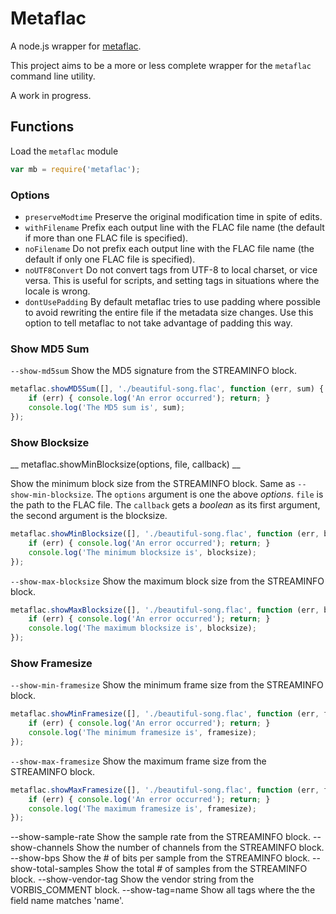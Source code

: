 Metaflac
========

A node.js wrapper for [metaflac][metaflac].

This project aims to be a more or less complete wrapper for the
`metaflac` command line utility. 

A work in progress.


Functions
---------

Load the `metaflac` module

```javascript
var mb = require('metaflac');
```

### Options

 - `preserveModtime` Preserve the original modification time in spite of edits. 
 - `withFilename` Prefix each output line with the FLAC file name (the default if more than one FLAC file is specified). 
 - `noFilename` Do not prefix each output line with the FLAC file name (the default if only one FLAC file is specified). 
 - `noUTF8Convert` Do not convert tags from UTF-8 to local charset, or vice versa. This is useful for scripts, and setting tags in situations where the locale is wrong. 
 - `dontUsePadding` By default metaflac tries to use padding where possible to avoid rewriting the entire file if the metadata size changes. Use this option to tell metaflac to not take advantage of padding this way.

### Show MD5 Sum

`--show-md5sum` Show the MD5 signature from the STREAMINFO block. 

```javascript
metaflac.showMD5Sum([], './beautiful-song.flac', function (err, sum) {
	if (err) { console.log('An error occurred'); return; }
	console.log('The MD5 sum is', sum);
});
```

### Show Blocksize

__ metaflac.showMinBlocksize(options, file, callback) __

Show the minimum block size from the STREAMINFO block. Same as `--show-min-blocksize`. 
The `options` argument is one the above _options_. `file` is the path to the FLAC file. The `callback` gets a _boolean_ as its first argument, the second argument is the blocksize.

```javascript
metaflac.showMinBlocksize([], './beautiful-song.flac', function (err, blocksize) {
	if (err) { console.log('An error occurred'); return; }
	console.log('The minimum blocksize is', blocksize);
});
```

`--show-max-blocksize` Show the maximum block size from the STREAMINFO block. 

```javascript
metaflac.showMaxBlocksize([], './beautiful-song.flac', function (err, blocksize) {
	if (err) { console.log('An error occurred'); return; }
	console.log('The maximum blocksize is', blocksize);
});
```

### Show Framesize

`--show-min-framesize` Show the minimum frame size from the STREAMINFO block. 

```javascript
metaflac.showMinFramesize([], './beautiful-song.flac', function (err, framesize) {
	if (err) { console.log('An error occurred'); return; }
	console.log('The minimum framesize is', framesize);
});
```

`--show-max-framesize` Show the maximum frame size from the STREAMINFO block. 

```javascript
metaflac.showMaxFramesize([], './beautiful-song.flac', function (err, framesize) {
	if (err) { console.log('An error occurred'); return; }
	console.log('The maximum framesize is', framesize);
});
```




--show-sample-rate
    Show the sample rate from the STREAMINFO block. 
--show-channels
    Show the number of channels from the STREAMINFO block. 
--show-bps
    Show the # of bits per sample from the STREAMINFO block. 
--show-total-samples
    Show the total # of samples from the STREAMINFO block. 
--show-vendor-tag
    Show the vendor string from the VORBIS_COMMENT block. 
--show-tag=name
    Show all tags where the the field name matches 'name'.

[metaflac]: http://flac.sourceforge.net/documentation_tools_metaflac.html
